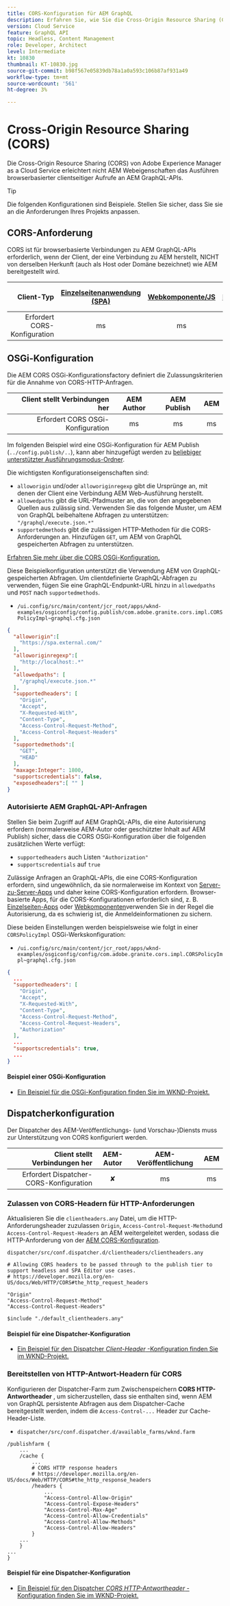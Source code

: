 ```yaml
---
title: CORS-Konfiguration für AEM GraphQL
description: Erfahren Sie, wie Sie die Cross-Origin Resource Sharing (CORS) für die Verwendung mit AEM GraphQL konfigurieren.
version: Cloud Service
feature: GraphQL API
topic: Headless, Content Management
role: Developer, Architect
level: Intermediate
kt: 10830
thumbnail: KT-10830.jpg
source-git-commit: b98f567e05839db78a1a0a593c106b87af931a49
workflow-type: tm+mt
source-wordcount: '561'
ht-degree: 3%

---
```



# Cross-Origin Resource Sharing (CORS)

Die Cross-Origin Resource Sharing (CORS) von Adobe Experience Manager as a Cloud Service erleichtert nicht AEM Webeigenschaften das Ausführen browserbasierter clientseitiger Aufrufe an AEM GraphQL-APIs.

>[!TIP]
>
> Die folgenden Konfigurationen sind Beispiele. Stellen Sie sicher, dass Sie sie an die Anforderungen Ihres Projekts anpassen.

## CORS-Anforderung

CORS ist für browserbasierte Verbindungen zu AEM GraphQL-APIs erforderlich, wenn der Client, der eine Verbindung zu AEM herstellt, NICHT von derselben Herkunft (auch als Host oder Domäne bezeichnet) wie AEM bereitgestellt wird.

| Client-Typ | [Einzelseitenanwendung (SPA)](../spa.md) | [Webkomponente/JS](../web-component.md) | [Mobilgerät](../mobile.md) | [Server-zu-Server](../server-to-server.md) |
|----------------------------:|:---------------------:|:-------------:|:---------:|:----------------:|
| Erfordert CORS-Konfiguration | ms | ms | ✘ | ✘ |

## OSGi-Konfiguration

Die AEM CORS OSGi-Konfigurationsfactory definiert die Zulassungskriterien für die Annahme von CORS-HTTP-Anfragen.

| Client stellt Verbindungen her | AEM Author | AEM Publish | AEM |
|-------------------------------------:|:----------:|:-------------:|:-------------:|
| Erfordert CORS OSGi-Konfiguration | ms | ms | ms |


Im folgenden Beispiel wird eine OSGi-Konfiguration für AEM Publish (`../config.publish/..`), kann aber hinzugefügt werden zu [beliebiger unterstützter Ausführungsmodus-Ordner](https://experienceleague.adobe.com/docs/experience-manager-cloud-service/content/implementing/deploying/configuring-osgi.html#runmode-resolution).

Die wichtigsten Konfigurationseigenschaften sind:

+ `alloworigin` und/oder `alloworiginregexp` gibt die Ursprünge an, mit denen der Client eine Verbindung AEM Web-Ausführung herstellt.
+ `allowedpaths` gibt die URL-Pfadmuster an, die von den angegebenen Quellen aus zulässig sind. Verwenden Sie das folgende Muster, um AEM von GraphQL beibehaltene Abfragen zu unterstützen: `"/graphql/execute.json.*"`
+ `supportedmethods` gibt die zulässigen HTTP-Methoden für die CORS-Anforderungen an. Hinzufügen `GET`, um AEM von GraphQL gespeicherten Abfragen zu unterstützen.

[Erfahren Sie mehr über die CORS OSGi-Konfiguration.](https://experienceleague.adobe.com/docs/experience-manager-learn/foundation/security/understand-cross-origin-resource-sharing.html?lang=de)


Diese Beispielkonfiguration unterstützt die Verwendung AEM von GraphQL-gespeicherten Abfragen. Um clientdefinierte GraphQL-Abfragen zu verwenden, fügen Sie eine GraphQL-Endpunkt-URL hinzu in `allowedpaths` und `POST` nach `supportedmethods`.

+ `/ui.config/src/main/content/jcr_root/apps/wknd-examples/osgiconfig/config.publish/com.adobe.granite.cors.impl.CORSPolicyImpl~graphql.cfg.json`

```json
{
  "alloworigin":[
    "https://spa.external.com/"
  ],
  "alloworiginregexp":[
    "http://localhost:.*"
  ],
  "allowedpaths": [
    "/graphql/execute.json.*"
  ],
  "supportedheaders": [
    "Origin",
    "Accept",
    "X-Requested-With",
    "Content-Type",
    "Access-Control-Request-Method",
    "Access-Control-Request-Headers"
  ],
  "supportedmethods":[
    "GET",
    "HEAD"
  ],
  "maxage:Integer": 1800,
  "supportscredentials": false,
  "exposedheaders":[ "" ]
}
```

### Autorisierte AEM GraphQL-API-Anfragen

Stellen Sie beim Zugriff auf AEM GraphQL-APIs, die eine Autorisierung erfordern (normalerweise AEM-Autor oder geschützter Inhalt auf AEM Publish) sicher, dass die CORS OSGi-Konfiguration über die folgenden zusätzlichen Werte verfügt:

+ `supportedheaders` auch Listen `"Authorization"`
+ `supportscredentials` auf `true`

Zulässige Anfragen an GraphQL-APIs, die eine CORS-Konfiguration erfordern, sind ungewöhnlich, da sie normalerweise im Kontext von [Server-zu-Server-Apps](../server-to-server.md) und daher keine CORS-Konfiguration erfordern. Browser-basierte Apps, für die CORS-Konfigurationen erforderlich sind, z. B. [Einzelseiten-Apps](../spa.md) oder [Webkomponenten](../web-component.md)verwenden Sie in der Regel die Autorisierung, da es schwierig ist, die Anmeldeinformationen zu sichern.

Diese beiden Einstellungen werden beispielsweise wie folgt in einer `CORSPolicyImpl` OSGi-Werkskonfiguration:

+ `/ui.config/src/main/content/jcr_root/apps/wknd-examples/osgiconfig/config/com.adobe.granite.cors.impl.CORSPolicyImpl~graphql.cfg.json`

```json
{ 
  ...
  "supportedheaders": [
    "Origin",
    "Accept",
    "X-Requested-With",
    "Content-Type",
    "Access-Control-Request-Method",
    "Access-Control-Request-Headers",
    "Authorization"
  ],
  ...
  "supportscredentials": true,
  ...
}
```

#### Beispiel einer OSGi-Konfiguration

+ [Ein Beispiel für die OSGi-Konfiguration finden Sie im WKND-Projekt.](https://github.com/adobe/aem-guides-wknd/blob/main/ui.config/src/main/content/jcr_root/apps/wknd/osgiconfig/config.publish/com.adobe.granite.cors.impl.CORSPolicyImpl~wknd-graphql.cfg.json)

## Dispatcherkonfiguration

Der Dispatcher des AEM-Veröffentlichungs- (und Vorschau-)Diensts muss zur Unterstützung von CORS konfiguriert werden.

| Client stellt Verbindungen her | AEM-Autor | AEM-Veröffentlichung | AEM |
|-------------------------------------:|:----------:|:-------------:|:-------------:|
| Erfordert Dispatcher-CORS-Konfiguration | ✘ | ms | ms |

### Zulassen von CORS-Headern für HTTP-Anforderungen

Aktualisieren Sie die `clientheaders.any` Datei, um die HTTP-Anforderungsheader zuzulassen `Origin`,  `Access-Control-Request-Method`und `Access-Control-Request-Headers` an AEM weitergeleitet werden, sodass die HTTP-Anforderung von der [AEM CORS-Konfiguration](#osgi-configuration).

`dispatcher/src/conf.dispatcher.d/clientheaders/clientheaders.any`

```
# Allowing CORS headers to be passed through to the publish tier to support headless and SPA Editor use cases.
# https://developer.mozilla.org/en-US/docs/Web/HTTP/CORS#the_http_request_headers

"Origin"
"Access-Control-Request-Method"
"Access-Control-Request-Headers"

$include "./default_clientheaders.any"
```

#### Beispiel für eine Dispatcher-Konfiguration

+ [Ein Beispiel für den Dispatcher _Client-Header_ -Konfiguration finden Sie im WKND-Projekt.](https://github.com/adobe/aem-guides-wknd/blob/main/dispatcher/src/conf.dispatcher.d/clientheaders/clientheaders.any#L10-L12)


### Bereitstellen von HTTP-Antwort-Headern für CORS

Konfigurieren der Dispatcher-Farm zum Zwischenspeichern **CORS HTTP-Antwortheader** , um sicherzustellen, dass sie enthalten sind, wenn AEM von GraphQL persistente Abfragen aus dem Dispatcher-Cache bereitgestellt werden, indem die `Access-Control-...` Header zur Cache-Header-Liste.

+ `dispatcher/src/conf.dispatcher.d/available_farms/wknd.farm`

```
/publishfarm {
    ...
    /cache {
        ...
        # CORS HTTP response headers
        # https://developer.mozilla.org/en-US/docs/Web/HTTP/CORS#the_http_response_headers
        /headers {
            ...
            "Access-Control-Allow-Origin"
            "Access-Control-Expose-Headers"
            "Access-Control-Max-Age"
            "Access-Control-Allow-Credentials"
            "Access-Control-Allow-Methods"
            "Access-Control-Allow-Headers"
        }
    ...
    }
...
}
```

#### Beispiel für eine Dispatcher-Konfiguration

+ [Ein Beispiel für den Dispatcher _CORS HTTP-Antwortheader_ -Konfiguration finden Sie im WKND-Projekt.](https://github.com/adobe/aem-guides-wknd/blob/main/dispatcher/src/conf.dispatcher.d/available_farms/wknd.farm#L109-L114)
